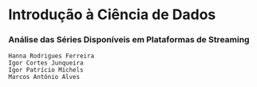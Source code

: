 # Introdução à Ciência de Dados

### Análise das Séries Disponíveis em Plataformas de Streaming

    Hanna Rodrigues Ferreira
    Igor Cortes Junqueira
    Igor Patrício Michels
    Marcos Antônio Alves
